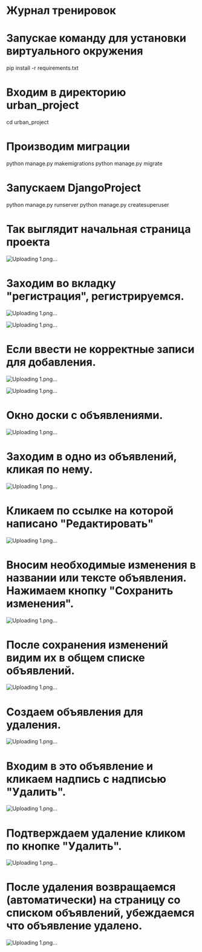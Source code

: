 # Журнал тренировок 

# Запускае команду для установки виртуального окружения
pip install -r requirements.txt
# Входим в директорию urban_project
cd urban_project
# Производим миграции
python manage.py makemigrations
python manage.py migrate
# Запускаем DjangoProject
python manage.py runserver
python manage.py createsuperuser

# Так выглядит начальная страница проекта

![Uploading 1.png…](https://github.com/SergeyTsVL/TZ_vacancy/blob/main/images/1.png)

# Заходим во вкладку "регистрация", регистрируемся.

![Uploading 1.png…](https://github.com/SergeyTsVL/TZ_vacancy/blob/main/images/2.png)

![Uploading 1.png…](https://github.com/SergeyTsVL/DjangoProject/blob/1.2/images/8.png)

# Если ввести не корректные записи для добавления.

![Uploading 1.png…](https://github.com/SergeyTsVL/DjangoProject/blob/1.2/images/9.png)

![Uploading 1.png…](https://github.com/SergeyTsVL/DjangoProject/blob/1.2/images/10.png)

# Окно доски с объявлениями.

![Uploading 1.png…](https://github.com/SergeyTsVL/DjangoProject/blob/1.2/images/1.png)

# Заходим в одно из объявлений, кликая по нему.

![Uploading 1.png…](https://github.com/SergeyTsVL/DjangoProject/blob/1.2/images/2.png)

# Кликаем по ссылке на которой написано "Редактировать"

![Uploading 1.png…](https://github.com/SergeyTsVL/DjangoProject/blob/1.2/images/9.png)

# Вносим необходимые изменения в названии или тексте объявления. Нажимаем кнопку "Сохранить изменения".

![Uploading 1.png…](https://github.com/SergeyTsVL/DjangoProject/blob/1.2/images/4.png)

# После сохранения изменений видим их в общем списке объявлений.

![Uploading 1.png…](https://github.com/SergeyTsVL/DjangoProject/blob/1.2/images/5.png)


# Создаем объявления для удаления.

![Uploading 1.png…](https://github.com/SergeyTsVL/DjangoProject/blob/1.2/images/11.png)

# Входим в это объявление и кликаем надпись с надписью "Удалить".

![Uploading 1.png…](https://github.com/SergeyTsVL/DjangoProject/blob/1.2/images/12.png)

# Подтверждаем удаление кликом по кнопке "Удалить".

![Uploading 1.png…](https://github.com/SergeyTsVL/DjangoProject/blob/1.2/images/13.png)

# После удаления возвращаемся (автоматически) на страницу со списком объявлений, убеждаемся что объявление удалено.

![Uploading 1.png…](https://github.com/SergeyTsVL/DjangoProject/blob/1.2/images/14.png)


